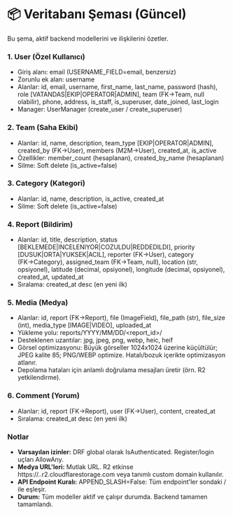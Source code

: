 # 📦 Veritabanı Şeması (Güncel)

Bu şema, aktif backend modellerini ve ilişkilerini özetler.

### 1. User (Özel Kullanıcı)
- Giriş alanı: email (USERNAME_FIELD=email, benzersiz)
- Zorunlu ek alan: username
- Alanlar: id, email, username, first_name, last_name, password (hash), role [VATANDAS|EKIP|OPERATOR|ADMIN], team (FK→Team, null olabilir), phone, address, is_staff, is_superuser, date_joined, last_login
- Manager: UserManager (create_user / create_superuser)

### 2. Team (Saha Ekibi)
- Alanlar: id, name, description, team_type [EKIP|OPERATOR|ADMIN], created_by (FK→User), members (M2M→User), created_at, is_active
- Özellikler: member_count (hesaplanan), created_by_name (hesaplanan)
- Silme: Soft delete (is_active=false)

### 3. Category (Kategori)
- Alanlar: id, name, description, is_active, created_at
- Silme: Soft delete (is_active=false)

### 4. Report (Bildirim)
- Alanlar: id, title, description, status [BEKLEMEDE|INCELENIYOR|COZULDU|REDDEDILDI], priority [DUSUK|ORTA|YUKSEK|ACIL], reporter (FK→User), category (FK→Category), assigned_team (FK→Team, null), location (str, opsiyonel), latitude (decimal, opsiyonel), longitude (decimal, opsiyonel), created_at, updated_at
- Sıralama: created_at desc (en yeni ilk)

### 5. Media (Medya)
- Alanlar: id, report (FK→Report), file (ImageField), file_path (str), file_size (int), media_type [IMAGE|VIDEO], uploaded_at
- Yükleme yolu: reports/YYYY/MM/DD/<report_id>/<filename>
- Desteklenen uzantılar: jpg, jpeg, png, webp, heic, heif
- Görsel optimizasyonu: Büyük görseller 1024x1024 üzerine küçültülür; JPEG kalite 85; PNG/WEBP optimize. Hatalı/bozuk içerikte optimizasyon atlanır.
- Depolama hataları için anlamlı doğrulama mesajları üretir (örn. R2 yetkilendirme).

### 6. Comment (Yorum)
- Alanlar: id, report (FK→Report), user (FK→User), content, created_at
- Sıralama: created_at desc (en yeni ilk)

### Notlar
- **Varsayılan izinler:** DRF global olarak IsAuthenticated. Register/login uçları AllowAny.
- **Medya URL'leri:** Mutlak URL. R2 etkinse https://<bucket>.<account>.r2.cloudflarestorage.com veya tanımlı custom domain kullanılır.
- **API Endpoint Kuralı:** APPEND_SLASH=False: Tüm endpoint'ler sondaki / ile eşleşir.
- **Durum:** Tüm modeller aktif ve çalışır durumda. Backend tamamen tamamlandı.